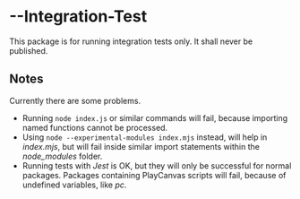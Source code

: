 # --Integration-Test

This package is for running integration tests only. It shall never be published.

## Notes

Currently there are some problems.
- Running `node index.js` or similar commands will fail, because importing named functions cannot be processed.
- Using `node --experimental-modules index.mjs` instead, will help in *index.mjs*, but will fail inside similar import statements within the *node_modules* folder.
- Running tests with *Jest* is OK, but they will only be successful for normal packages. Packages containing PlayCanvas scripts will fail, because of undefined variables, like *pc*.
